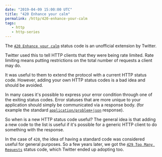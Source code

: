 ```yaml
---
date: "2019-04-09 15:00:00 UTC"
title: "420 Enhance your calm"
permalink: /http/420-enhance-your-calm
tags:
   - http
   - http-series
---
```


The [`420 Enhance your calm`][1] status code is an unofficial extension by
Twitter.

Twitter used this to tell HTTP clients that they were being rate limited. Rate
limiting means putting restrictions on the total number of requests a client
may do.

It was useful to them to extend the protocol with a current HTTP status code.
However, adding your own HTTP status codes is a bad idea and should be
avoided.

In many cases it's possible to express your error condition through one of the
exiting status codes. Error statuses that are more unique to your application
should simply be communicated via a response body. (for example the standard
[`application/problem+json`][2] response).

So when is a new HTTP status code useful? The general idea is that adding a
new code to the list is useful if it's possible for a generic HTTP client
to do something with the response.

In the case of `420`, the idea of having a standard code was considered useful
for general purposes. So a few years later, we got the
[`429 Too Many Requests`][3] status code, which Twitter ended up adopting too.


[1]: https://developer.twitter.com/en/docs/basics/response-codes
[2]: https://tools.ietf.org/html/rfc7807 "application/problem+json"
[3]: /http/429-too-many-requests "429 Too Many Requests"
